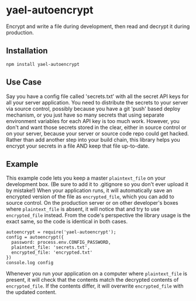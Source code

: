 # yael-autoencrypt

Encrypt and write a file during development, then read and decrypt it during production.

## Installation

```
npm install yael-autoencrypt
```

## Use Case

Say you have a config file called 'secrets.txt' with all the secret API keys for all your server application.
You need to distribute the secrets to your server via source control, possibly because you have a git 'push' based deploy mechanism,
or you just have so many secrets that using separate environment variables for each API key is too much work.
However, you don't and want those secrets stored in the clear, either in source control or on your server, because your server or source code repo could get hacked.
Rather than add another step into your build chain, this library helps you encrypt your secrets in a file AND keep that file up-to-date.

## Example

This example code lets you keep a master `plaintext_file` on your development box.
(Be sure to add it to .gitignore so you don't ever upload it by mistake!)
When your application runs, it will automatically save an encrypted version of the file as `encrypted_file`, which you can add to source control.
On the production server or on other developer's boxes where `plaintext_file` is absent, it will notice that and try to use `encrypted_file` instead.
From the code's perspective the library usage is the exact same, so the code is identical in both cases.

```
autoencrypt = require('yael-autoencrypt');
config = autoencrypt({
  password: process.env.CONFIG_PASSWORD,
  plaintext_file: 'secrets.txt',
  encrypted_file: 'encrypted.txt'
})
console.log config
```
Whenever you run your application on a computer where `plaintext_file` is present, it will check that the contents match the decrypted contents of `encrypted_file`.
If the contents differ, it will overwrite `encrypted_file` with the updated content.
